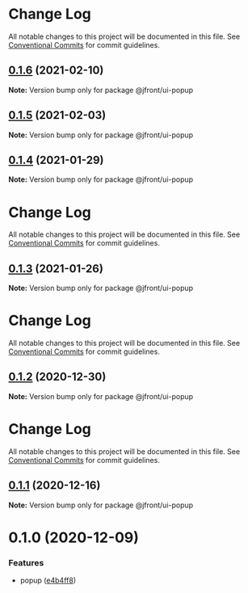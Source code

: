 # Change Log

All notable changes to this project will be documented in this file.
See [Conventional Commits](https://conventionalcommits.org) for commit guidelines.

## [0.1.6](https://github.com/Jepria/jfront-ui/compare/@jfront/ui-popup@0.1.5...@jfront/ui-popup@0.1.6) (2021-02-10)

**Note:** Version bump only for package @jfront/ui-popup





## [0.1.5](https://github.com/Jepria/jfront-ui/compare/@jfront/ui-popup@0.1.4...@jfront/ui-popup@0.1.5) (2021-02-03)

**Note:** Version bump only for package @jfront/ui-popup





## [0.1.4](https://github.com/Jepria/jfront-ui/compare/@jfront/ui-popup@0.1.3...@jfront/ui-popup@0.1.4) (2021-01-29)

**Note:** Version bump only for package @jfront/ui-popup





# Change Log

All notable changes to this project will be documented in this file. See
[Conventional Commits](https://conventionalcommits.org) for commit guidelines.

## [0.1.3](https://github.com/Jepria/jfront-ui/compare/@jfront/ui-popup@0.1.2...@jfront/ui-popup@0.1.3) (2021-01-26)

**Note:** Version bump only for package @jfront/ui-popup

# Change Log

All notable changes to this project will be documented in this file. See
[Conventional Commits](https://conventionalcommits.org) for commit guidelines.

## [0.1.2](https://github.com/Jepria/jfront-ui/compare/@jfront/ui-popup@0.1.1...@jfront/ui-popup@0.1.2) (2020-12-30)

**Note:** Version bump only for package @jfront/ui-popup

# Change Log

All notable changes to this project will be documented in this file. See
[Conventional Commits](https://conventionalcommits.org) for commit guidelines.

## [0.1.1](https://github.com/Jepria/jfront-ui/compare/@jfront/ui-popup@0.1.0...@jfront/ui-popup@0.1.1) (2020-12-16)

**Note:** Version bump only for package @jfront/ui-popup

# 0.1.0 (2020-12-09)

### Features

- popup
  ([e4b4ff8](https://github.com/Jepria/jfront-ui/commit/e4b4ff812bfc2eb3e58b88a82bfa4c078896e2e4))
